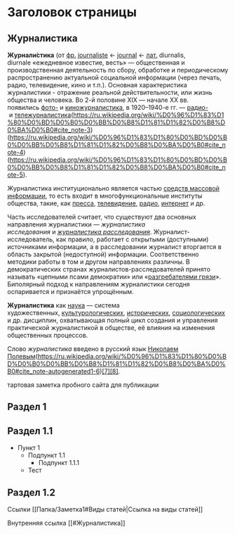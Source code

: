 # Заголовок страницы
## Журналистика
**Журнали́стика** (от [фр.](https://ru.wikipedia.org/wiki/%D0%A4%D1%80%D0%B0%D0%BD%D1%86%D1%83%D0%B7%D1%81%D0%BA%D0%B8%D0%B9_%D1%8F%D0%B7%D1%8B%D0%BA "Французский язык") [journaliste](https://ru.wiktionary.org/wiki/journaliste#%D0%A4%D1%80%D0%B0%D0%BD%D1%86%D1%83%D0%B7%D1%81%D0%BA%D0%B8%D0%B9 "wikt:journaliste") ← [journal](https://ru.wiktionary.org/wiki/journal#%D0%A4%D1%80%D0%B0%D0%BD%D1%86%D1%83%D0%B7%D1%81%D0%BA%D0%B8%D0%B9 "wikt:journal") ← [лат.](https://ru.wikipedia.org/wiki/%D0%9B%D0%B0%D1%82%D0%B8%D0%BD%D1%81%D0%BA%D0%B8%D0%B9_%D1%8F%D0%B7%D1%8B%D0%BA "Латинский язык") diurnalis, diurnale «ежедневное известие, весть» — общественная и производственная деятельность по сбору, обработке и периодическому распространению актуальной социальной информации (через печать, радио, телевидение, кино и т.п.). Основная характеристика журналистики - отражение реальной действительности, или жизнь общества и человека.
Во 2-й половине XIX — начале XX вв. появились [фото-](https://ru.wikipedia.org/wiki/%D0%A4%D0%BE%D1%82%D0%BE%D0%B6%D1%83%D1%80%D0%BD%D0%B0%D0%BB%D0%B8%D1%81%D1%82%D0%B8%D0%BA%D0%B0 "Фотожурналистика") и [киножурналистика](https://ru.wikipedia.org/wiki/%D0%9A%D0%B8%D0%BD%D0%BE%D0%B6%D1%83%D1%80%D0%BD%D0%B0%D0%BB%D0%B8%D1%81%D1%82%D0%B8%D0%BA%D0%B0 "Киножурналистика"), в 1920–1940-е гг. — [радио-](https://ru.wikipedia.org/wiki/%D0%A0%D0%B0%D0%B4%D0%B8%D0%BE%D0%B6%D1%83%D1%80%D0%BD%D0%B0%D0%BB%D0%B8%D1%81%D1%82%D0%B8%D0%BA%D0%B0 "Радиожурналистика") и [тележурналистика](https://ru.wikipedia.org/wiki/%D0%A2%D0%B5%D0%BB%D0%B5%D0%B6%D1%83%D1%80%D0%BD%D0%B0%D0%BB%D0%B8%D1%81%D1%82%D0%B8%D0%BA%D0%B0 "Тележурналистика")(https://ru.wikipedia.org/wiki/%D0%96%D1%83%D1%80%D0%BD%D0%B0%D0%BB%D0%B8%D1%81%D1%82%D0%B8%D0%BA%D0%B0#cite_note-3)(https://ru.wikipedia.org/wiki/%D0%96%D1%83%D1%80%D0%BD%D0%B0%D0%BB%D0%B8%D1%81%D1%82%D0%B8%D0%BA%D0%B0#cite_note-4)(https://ru.wikipedia.org/wiki/%D0%96%D1%83%D1%80%D0%BD%D0%B0%D0%BB%D0%B8%D1%81%D1%82%D0%B8%D0%BA%D0%B0#cite_note-5).

Журналистика институционально является частью [средств массовой информации](https://ru.wikipedia.org/wiki/%D0%A1%D0%9C%D0%98 "СМИ"), то есть входит в многофункциональные институты общества, такие, как [пресса](https://ru.wikipedia.org/wiki/%D0%9F%D1%80%D0%B5%D1%81%D1%81%D0%B0 "Пресса"), [телевидение](https://ru.wikipedia.org/wiki/%D0%A2%D0%B5%D0%BB%D0%B5%D0%B2%D0%B8%D0%B4%D0%B5%D0%BD%D0%B8%D0%B5 "Телевидение"), [радио](https://ru.wikipedia.org/wiki/%D0%A0%D0%B0%D0%B4%D0%B8%D0%BE%D0%B2%D0%B5%D1%89%D0%B0%D0%BD%D0%B8%D0%B5 "Радиовещание"), [интернет](https://ru.wikipedia.org/wiki/%D0%98%D0%BD%D1%82%D0%B5%D1%80%D0%BD%D0%B5%D1%82 "Интернет") и др.

Часть исследователей считает, что существуют два основных направления журналистики — _журналистика исследования_ и _[журналистика расследования](https://ru.wikipedia.org/wiki/%D0%96%D1%83%D1%80%D0%BD%D0%B0%D0%BB%D0%B8%D1%81%D1%82%D1%81%D0%BA%D0%BE%D0%B5_%D1%80%D0%B0%D1%81%D1%81%D0%BB%D0%B5%D0%B4%D0%BE%D0%B2%D0%B0%D0%BD%D0%B8%D0%B5 "Журналистское расследование")_. Журналист-исследователь, как правило, работает с открытыми (доступными) источниками информации, а в расследовании журналист вторгается в область закрытой (недоступной) информации. Соответственно методики работы в том и другом направлениях различны. В демократических странах журналистов-расследователей принято называть «цепными псами демократии» или «[разгребателями грязи](https://ru.wikipedia.org/wiki/%D0%A0%D0%B0%D0%B7%D0%B3%D1%80%D0%B5%D0%B1%D0%B0%D1%82%D0%B5%D0%BB%D0%B8_%D0%B3%D1%80%D1%8F%D0%B7%D0%B8 "Разгребатели грязи")». Биполярный подход к направлениям журналистики сегодня оспаривается и признаётся упрощённым.

**Журналистика** как [наука](https://ru.wikipedia.org/wiki/%D0%9D%D0%B0%D1%83%D0%BA%D0%B0 "Наука") — система художественных, [культурологических](https://ru.wikipedia.org/wiki/%D0%9A%D1%83%D0%BB%D1%8C%D1%82%D1%83%D1%80%D0%BE%D0%BB%D0%BE%D0%B3%D0%B8%D1%8F "Культурология"), [исторических](https://ru.wikipedia.org/wiki/%D0%98%D1%81%D1%82%D0%BE%D1%80%D0%B8%D1%8F "История"), [социологических](https://ru.wikipedia.org/wiki/%D0%A1%D0%BE%D1%86%D0%B8%D0%BE%D0%BB%D0%BE%D0%B3%D0%B8%D1%8F "Социология") и др. дисциплин, охватывающая полный цикл создания и управления практической журналистикой в обществе, её влияния на изменения общественных процессов.

Слово _журналистика_ введено в русский язык [Николаем Полевым](https://ru.wikipedia.org/wiki/%D0%9F%D0%BE%D0%BB%D0%B5%D0%B2%D0%BE%D0%B9,_%D0%9D%D0%B8%D0%BA%D0%BE%D0%BB%D0%B0%D0%B9_%D0%90%D0%BB%D0%B5%D0%BA%D1%81%D0%B5%D0%B5%D0%B2%D0%B8%D1%87 "Полевой, Николай Алексеевич")(https://ru.wikipedia.org/wiki/%D0%96%D1%83%D1%80%D0%BD%D0%B0%D0%BB%D0%B8%D1%81%D1%82%D0%B8%D0%BA%D0%B0#cite_note-autogenerated1-6)[[7]](https://ru.wikipedia.org/wiki/%D0%96%D1%83%D1%80%D0%BD%D0%B0%D0%BB%D0%B8%D1%81%D1%82%D0%B8%D0%BA%D0%B0#cite_note-autogenerated2-7)[[8]](https://ru.wikipedia.org/wiki/%D0%96%D1%83%D1%80%D0%BD%D0%B0%D0%BB%D0%B8%D1%81%D1%82%D0%B8%D0%BA%D0%B0#cite_note-autogenerated3-8).


тартовая заметка пробного сайта для публикации

## Раздел 1

## Раздел 1.1
- Пункт 1
	- Подпункт 1.1
		- Подпункт 1.1.1
	- Тест

## Раздел 1.2


Ссылки
[[Папка/Заметка1#Виды статей|Ссылка на виды статей]]

Внутренняя ссылка [[#Журналистика]]